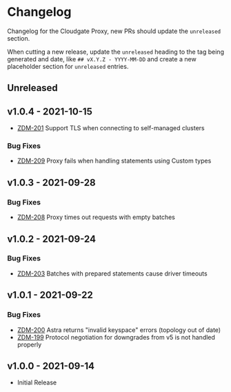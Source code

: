 # Changelog

Changelog for the Cloudgate Proxy, new PRs should update the `unreleased` section.

When cutting a new release, update the `unreleased` heading to the tag being generated and date, like `## vX.Y.Z - YYYY-MM-DD` and create a new placeholder section for  `unreleased` entries.

## Unreleased

## v1.0.4 - 2021-10-15

* [ZDM-201](https://datastax.jira.com/browse/ZDM-201) Support TLS when connecting to self-managed clusters

### Bug Fixes

* [ZDM-209](https://datastax.jira.com/browse/ZDM-209) Proxy fails when handling statements using Custom types

## v1.0.3 - 2021-09-28

### Bug Fixes

* [ZDM-208](https://datastax.jira.com/browse/ZDM-208) Proxy times out requests with empty batches

## v1.0.2 - 2021-09-24

### Bug Fixes

* [ZDM-203](https://datastax.jira.com/browse/ZDM-203) Batches with prepared statements cause driver timeouts

## v1.0.1 - 2021-09-22

### Bug Fixes

* [ZDM-200](https://datastax.jira.com/browse/ZDM-200) Astra returns "invalid keyspace" errors (topology out of date)
* [ZDM-199](https://datastax.jira.com/browse/ZDM-199) Protocol negotiation for downgrades from v5 is not handled properly

## v1.0.0 - 2021-09-14

* Initial Release
